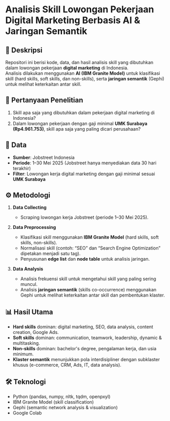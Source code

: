 # Analisis Skill Lowongan Pekerjaan Digital Marketing Berbasis AI & Jaringan Semantik

## 📌 Deskripsi
Repositori ini berisi kode, data, dan hasil analisis skill yang dibutuhkan dalam lowongan pekerjaan **digital marketing** di Indonesia.  
Analisis dilakukan menggunakan **AI (IBM Granite Model)** untuk klasifikasi skill (hard skills, soft skills, dan non-skills), serta **jaringan semantik** (Gephi) untuk melihat keterkaitan antar skill.

## 🎯 Pertanyaan Penelitian
1. Skill apa saja yang dibutuhkan dalam pekerjaan digital marketing di Indonesia?  
2. Dalam lowongan pekerjaan dengan gaji minimal **UMK Surabaya (Rp4.961.753)**, skill apa saja yang paling dicari perusahaan?  

## 🔎 Data
- **Sumber**: Jobstreet Indonesia  
- **Periode**: 1–30 Mei 2025 (Jobstreet hanya menyediakan data 30 hari terakhir)  
- **Filter**: Lowongan kerja digital marketing dengan gaji minimal sesuai **UMK Surabaya**  

## ⚙️ Metodologi
1. **Data Collecting**  
   - Scraping lowongan kerja Jobstreet (periode 1–30 Mei 2025).  

2. **Data Preprocessing**  
   - Klasifikasi skill menggunakan **IBM Granite Model** (hard skills, soft skills, non-skills).  
   - Normalisasi skill (contoh: “SEO” dan “Search Engine Optimization” dipetakan menjadi satu tag).  
   - Penyusunan **edge list** dan **node table** untuk analisis jaringan.  

3. **Data Analysis**  
   - Analisis frekuensi skill untuk mengetahui skill yang paling sering muncul.  
   - Analisis **jaringan semantik** (skills co-occurrence) menggunakan Gephi untuk melihat keterkaitan antar skill dan pembentukan klaster.  

## 📊 Hasil Utama
- **Hard skills** dominan: digital marketing, SEO, data analysis, content creation, Google Ads.  
- **Soft skills** dominan: communication, teamwork, leadership, dynamic & multitasking.  
- **Non-skills** dominan: bachelor's degree, pengalaman kerja, dan usia minimum.  
- **Klaster semantik** menunjukkan pola interdisipliner dengan subklaster khusus (e-commerce, CRM, Ads, IT, data analysis).  

## 🛠️ Teknologi
- Python (pandas, numpy, nltk, tqdm, openpxyl)  
- IBM Granite Model (skill classification)  
- Gephi (semantic network analysis & visualization)  
- Google Colab  
